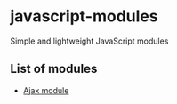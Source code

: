 # javascript-modules
Simple and lightweight JavaScript modules

## List of modules

* [Ajax module](ajax)

